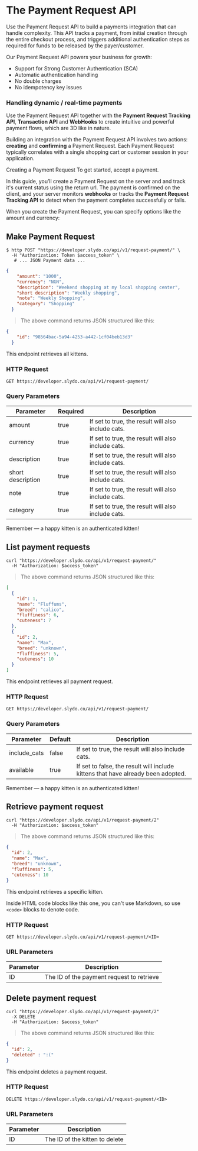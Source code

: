 # The Payment Request API


Use the Payment Request API to build a payments integration that can handle complexity. 
This API tracks a payment, from initial creation through the entire checkout process, 
and triggers additional authentication steps as required for funds to be released by the payer/customer.

Our Payment Request API powers your business for growth:

* Support for Strong Customer Authentication (SCA)
* Automatic authentication handling
* No double charges
* No idempotency key issues

### Handling dynamic / real-time payments

Use the Payment Request API together with the **Payment Request Tracking API**, **Transaction API** and **WebHooks**
 to create intuitive and powerful payment flows, which are 3D like in nature.

Building an integration with the Payment Request API involves two actions: **creating** and **confirming** a Payment Request. 
Each Payment Request typically correlates with a single shopping cart or customer session in your application.

Creating a Payment Request
To get started, accept a payment.

In this guide, you’ll create a Payment Request on the server and and track it's current status using the return url.
The payment is confirmed on the client, and your server monitors **webhooks** or tracks the **Payment Request Tracking API** to 
detect when the payment completes successfully or fails.

When you create the Payment Request, you can specify options like the amount and currency:

## Make Payment Request

```shell
$ http POST "https://developer.slydo.co/api/v1/request-payment/" \
  -H "Authorization: Token $access_token" \
   # ... JSON Payment data ...
```

```json
{
    "amount": "1000",
    "currency": "NGN",
    "description": "Weekend shopping at my local shopping center",
    "short description": "Weekly shopping",
    "note": "Weekly Shopping",
    "category": "Shopping"
  }
```

> The above command returns JSON structured like this:

```json
{
    "id": "98564bac-5a94-4253-a442-1cf04beb13d3"
  }
```

This endpoint retrieves all kittens.

### HTTP Request

`GET https://developer.slydo.co/api/v1/request-payment/`

### Query Parameters

Parameter | Required | Description
--------- | ------- | -------------
amount | true | If set to true, the result will also include cats.
currency | true | If set to true, the result will also include cats.
description | true | If set to true, the result will also include cats.
short description | true | If set to true, the result will also include cats.
note | true | If set to true, the result will also include cats.
category | true | If set to true, the result will also include cats.





<aside class="success">
Remember — a happy kitten is an authenticated kitten!
</aside>

## List payment requests 

```shell
curl "https://developer.slydo.co/api/v1/request-payment/"
  -H "Authorization: $access_token"
```

> The above command returns JSON structured like this:

```json
[
  {
    "id": 1,
    "name": "Fluffums",
    "breed": "calico",
    "fluffiness": 6,
    "cuteness": 7
  },
  {
    "id": 2,
    "name": "Max",
    "breed": "unknown",
    "fluffiness": 5,
    "cuteness": 10
  }
]
```

This endpoint retrieves all payment request.

### HTTP Request

`GET https://developer.slydo.co/api/v1/request-payment/`

### Query Parameters

Parameter | Default | Description
--------- | ------- | -----------
include_cats | false | If set to true, the result will also include cats.
available | true | If set to false, the result will include kittens that have already been adopted.

<aside class="success">
Remember — a happy kitten is an authenticated kitten!
</aside>

## Retrieve payment request

```shell
curl "https://developer.slydo.co/api/v1/request-payment/2"
  -H "Authorization: $access_token"
```

> The above command returns JSON structured like this:

```json
{
  "id": 2,
  "name": "Max",
  "breed": "unknown",
  "fluffiness": 5,
  "cuteness": 10
}
```

This endpoint retrieves a specific kitten.

<aside class="warning">Inside HTML code blocks like this one, you can't use Markdown, so use <code>&lt;code&gt;</code> blocks to denote code.</aside>

### HTTP Request

`GET https://developer.slydo.co/api/v1/request-payment/<ID>`

### URL Parameters

Parameter | Description
--------- | -----------
ID | The ID of the payment request to retrieve

## Delete payment request

```shell
curl "https://developer.slydo.co/api/v1/request-payment/2"
  -X DELETE
  -H "Authorization: $access_token"
```

> The above command returns JSON structured like this:

```json
{
  "id": 2,
  "deleted" : ":("
}
```

This endpoint deletes a payment request.

### HTTP Request

`DELETE https://developer.slydo.co/api/v1/request-payment/<ID>`

### URL Parameters

Parameter | Description
--------- | -----------
ID | The ID of the kitten to delete
